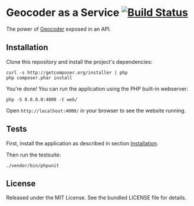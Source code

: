 Geocoder as a Service [![Build Status](https://travis-ci.org/K-Phoen/gaas.png?branch=master)](https://travis-ci.org/K-Phoen/gaas)
=====================

The power of [Geocoder](http://geocoder-php.org/Geocoder/) exposed in an API.

Installation
------------

Clone this repository and install the project's dependencies:

    curl -s http://getcomposer.org/installer | php
    php composer.phar install

You're done! You can run the application using the PHP built-in webserver:

    php -S 0.0.0.0:4000 -t web/

Open `http://localhost:4000/` in your browser to see the website running.


Tests
-----

First, install the application as described in section [Installation](#installation).

Then run the testsuite:

    ./vendor/bin/phpunit


License
-------

Released under the MIT License. See the bundled LICENSE file for details.
